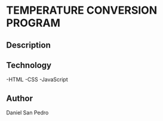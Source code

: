 # TEMPERATURE CONVERSION PROGRAM

## Description

## Technology

-HTML
-CSS
-JavaScript

## Author

Daniel San Pedro
